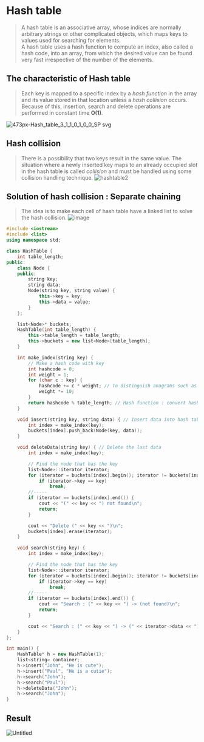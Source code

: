 # Hash table
>A hash table is an associative array, whose indices are normally arbitrary strings or other complicated objects, which maps keys to values used for searching for elements.<br>
>A hash table uses a hash function to compute an index, also called a hash code, into an array, from which the desired value can be found very fast irrespective of the number of the elements.

## The characteristic of Hash table
>Each key is mapped to a specific index by a *hash function* in the array and its value stored in that location unless a *hash collision* occurs. Because of this, insertion, search and delete operations are performed in constant time **O(1)**.

![473px-Hash_table_3_1_1_0_1_0_0_SP svg](https://user-images.githubusercontent.com/67142421/148845486-a0a5ecbe-ddfb-4660-983b-781dee2fcf82.png)

## Hash collision
> There is a possibility that two keys result in the same value. The situation where a newly inserted key maps to an already occupied slot in the hash table is called *collision* and must be handled using some collision handling technique. 
![hashtable2](https://user-images.githubusercontent.com/67142421/148845229-92e74e37-9e50-42db-91cb-c1f49d493891.png)

## Solution of hash collision : Separate chaining
>The idea is to make each cell of hash table have a linked list to solve the hash collision.
![image](https://user-images.githubusercontent.com/67142421/150531067-fe59c4e7-2f4c-4d55-9705-1fb2d1c509ce.png)

~~~C++
#include <iostream>
#include <list>
using namespace std;

class HashTable {
	int table_length;
public:
	class Node {
	public:
		string key;
		string data;
		Node(string key, string value) {
			this->key = key;
			this->data = value;
		}
	};

	list<Node>* buckets;
	HashTable(int table_length) {
		this->table_length = table_length;
		this->buckets = new list<Node>[table_length];
	}

	int make_index(string key) {
		// Make a hash code with key
		int hashcode = 0;
		int weight = 1;
		for (char c : key) {
			hashcode += c * weight; // To distinguish anagrams such as "abc" and "cba"
			weight *= 10;
		}
		return hashcode % table_length; // Hash function : convert hash code to index.
	}

	void insert(string key, string data) { // Insert data into hash table
		int index = make_index(key);
		buckets[index].push_back(Node(key, data));
	}

	void deleteData(string key) { // Delete the last data
		int index = make_index(key);

		// Find the node that has the key
		list<Node>::iterator iterator;
		for (iterator = buckets[index].begin(); iterator != buckets[index].end(); iterator++)
			if (iterator->key == key)
				break;
		//-----
		if (iterator == buckets[index].end()) {
			cout << "(" << key << ") not found\n";
			return;
		}

		cout << "Delete (" << key << ")\n";
		buckets[index].erase(iterator);
	}

	void search(string key) {
		int index = make_index(key);

		// Find the node that has the key
		list<Node>::iterator iterator;
		for (iterator = buckets[index].begin(); iterator != buckets[index].end(); iterator++)
			if (iterator->key == key)
				break;
		//-----
		if (iterator == buckets[index].end()) {
			cout << "Search : (" << key << ") -> (not found)\n";
			return;
		}

		cout << "Search : (" << key << ") -> (" << iterator->data << ") found\n";
	}
};

int main() {
	HashTable* h = new HashTable(1);
	list<string> container;
	h->insert("John", "He is cute");
	h->insert("Paul", "He is a cutie");
	h->search("John");
	h->search("Paul");
	h->deleteData("John");
	h->search("John");
}
~~~
## Result
![Untitled](https://user-images.githubusercontent.com/67142421/149351330-0c070a9a-0547-44f4-abdf-68530d6f9aee.png)
